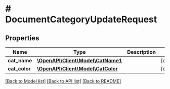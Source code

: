 # # DocumentCategoryUpdateRequest

## Properties

Name | Type | Description | Notes
------------ | ------------- | ------------- | -------------
**cat_name** | [**\OpenAPI\Client\Model\CatName1**](CatName1.md) |  | [optional]
**cat_color** | [**\OpenAPI\Client\Model\CatColor**](CatColor.md) |  | [optional]

[[Back to Model list]](../../README.md#models) [[Back to API list]](../../README.md#endpoints) [[Back to README]](../../README.md)

